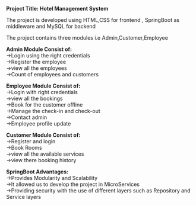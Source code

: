 **Project Title: Hotel Management System**

The project is developed using HTML,CSS for frontend , SpringBoot as middleware and MySQL for backend<br/>

The project contains three modules i.e Admin,Customer,Employee

**Admin Module Consist of:**<br/>
->Login using the right credentials<br/>
->Register the employee<br/>
->view all the employees<br/>
->Count of employees and customers<br/>

**Employee Module Consist of:**<br/>
->Login with right credentials<br/>
->view all the bookings<br/>
->Book for the customer offline<br/>
->Manage the check-in and check-out<br/>
->Contact admin<br/>
->Employee profile update<br/>

**Customer Module Consist of:**<br/>
->Register and login<br/>
->Book Rooms<br/>
->view all the available services<br/>
->view there booking history<br/>

**SpringBoot Advantages:**<br/>
->Provides Modularity and Scalability<br/>
->It allowed us to develop the project in MicroServices <br/>
->Providing security with the use of different layers such as Repository and Service layers



